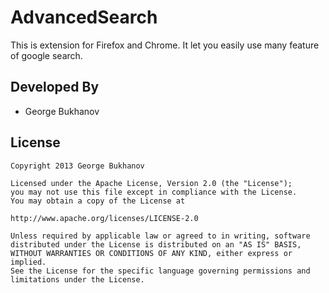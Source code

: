 AdvancedSearch
==============

This is extension for Firefox and Chrome. It let you easily use many feature of google search.

Developed By
------------
* George Bukhanov

License
-------

    Copyright 2013 George Bukhanov
    
    Licensed under the Apache License, Version 2.0 (the "License");
    you may not use this file except in compliance with the License.
    You may obtain a copy of the License at
    
    http://www.apache.org/licenses/LICENSE-2.0
    
    Unless required by applicable law or agreed to in writing, software
    distributed under the License is distributed on an "AS IS" BASIS,
    WITHOUT WARRANTIES OR CONDITIONS OF ANY KIND, either express or implied.
    See the License for the specific language governing permissions and
    limitations under the License.
